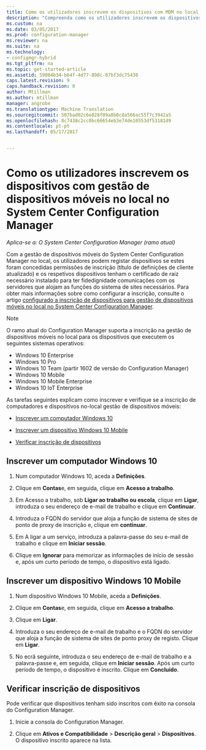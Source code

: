 ```yaml
---
title: Como os utilizadores inscrevem os dispositivos com MDM no local - Configuration Manager | Documentos do Microsoft
description: "Compreenda como os utilizadores inscrevem os dispositivos com gestão de dispositivos móveis no local no System Center Configuration Manager."
ms.custom: na
ms.date: 03/05/2017
ms.prod: configuration-manager
ms.reviewer: na
ms.suite: na
ms.technology:
- configmgr-hybrid
ms.tgt_pltfrm: na
ms.topic: get-started-article
ms.assetid: 59004b34-b64f-4d77-898c-07bf3dc75430
caps.latest.revision: 9
caps.handback.revision: 0
author: Mtillman
ms.author: mtillman
manager: angrobe
ms.translationtype: Machine Translation
ms.sourcegitcommit: 507bad02c6e028f09a8b0c8a566ac55f7c3942a5
ms.openlocfilehash: 8c7438c2cc0bc66654eb3e74de10553df53181d9
ms.contentlocale: pt-pt
ms.lasthandoff: 05/17/2017


---
```

# <a name="how-users-enroll-devices-with-on-premises-mobile-device-management-in-system-center-configuration-manager"></a>Como os utilizadores inscrevem os dispositivos com gestão de dispositivos móveis no local no System Center Configuration Manager

*Aplica-se a: O System Center Configuration Manager (ramo atual)*

Com a gestão de dispositivos móveis do System Center Configuration Manager no local, os utilizadores podem registar dispositivos se estes foram concedidas permissões de inscrição (título de definições de cliente atualizado) e os respetivos dispositivos tenham o certificado de raiz necessário instalado para ter fidedignidade comunicações com os servidores que alojam as funções do sistema de sites necessários. Para obter mais informações sobre como configurar a inscrição, consulte o artigo [configurado a inscrição de dispositivos para gestão de dispositivos móveis no local no System Center Configuration Manager](../../mdm/get-started/set-up-device-enrollment-on-premises-mdm.md).  

> [!NOTE]  
>  O ramo atual do Configuration Manager suporta a inscrição na gestão de dispositivos móveis no local para os dispositivos que executem os seguintes sistemas operativos:  
>   
> -  Windows 10 Enterprise  
> -   Windows 10 Pro  
> -   Windows 10 Team \(partir 1602 de versão do Configuration Manager\)  
> -   Windows 10 Mobile  
> -   Windows 10 Mobile Enterprise
> -   Windows 10 IoT Enterprise   

As tarefas seguintes explicam como inscrever e verifique se a inscrição de computadores e dispositivos no\-local gestão de dispositivos móveis:  

-   [Inscrever um computador Windows 10](#bkmk_enrollDesk)  

-   [Inscrever um dispositivo Windows 10 Mobile](#bkmk_enrollMob)  

-   [Verificar inscrição de dispositivos](#bkmk_verify)  

##  <a name="bkmk_enrollDesk"></a> Inscrever um computador Windows 10  

1.  Num computador Windows 10, aceda a **Definições**.  

2.  Clique em **Contas**e, em seguida, clique em **Acesso a trabalho**.  

3.  Em Acesso a trabalho, sob **Ligar ao trabalho ou escola**, clique em **Ligar**, introduza o seu endereço de e-mail de trabalho e clique em **Continuar**.  

4.  Introduza o FQDN do servidor que aloja a função de sistema de sites de ponto de proxy de inscrição e, clique em **continuar**.  

5.  Em A ligar a um serviço, introduza a palavra-passe do seu e-mail de trabalho e clique em **Iniciar sessão**.  

6.  Clique em **Ignorar** para memorizar as informações de início de sessão e, após um curto período de tempo, o dispositivo está ligado.  

##  <a name="bkmk_enrollMob"></a> Inscrever um dispositivo Windows 10 Mobile  

1.  Num dispositivo Windows 10 Mobile, aceda a **Definições**.  

2.  Clique em **Contas**e, em seguida, clique em **Acesso a trabalho**.  

3.  Clique em **Ligar**.  

4.  Introduza o seu endereço de e-mail de trabalho e o FQDN do servidor que aloja a função de sistema de sites de ponto proxy de registo. Clique em **Ligar**.  

5.  No ecrã seguinte, introduza o seu endereço de e-mail de trabalho e a palavra-passe e, em seguida, clique em **Iniciar sessão**. Após um curto período de tempo, o dispositivo é inscrito. Clique em **Concluído**.  

##  <a name="bkmk_verify"></a> Verificar inscrição de dispositivos  
 Pode verificar que dispositivos tenham sido inscritos com êxito na consola do Configuration Manager.  

1.  Inicie a consola do Configuration Manager.  

2.  Clique em **Ativos e Compatibilidade** > **Descrição geral** > **Dispositivos**. O dispositivo inscrito aparece na lista.  

